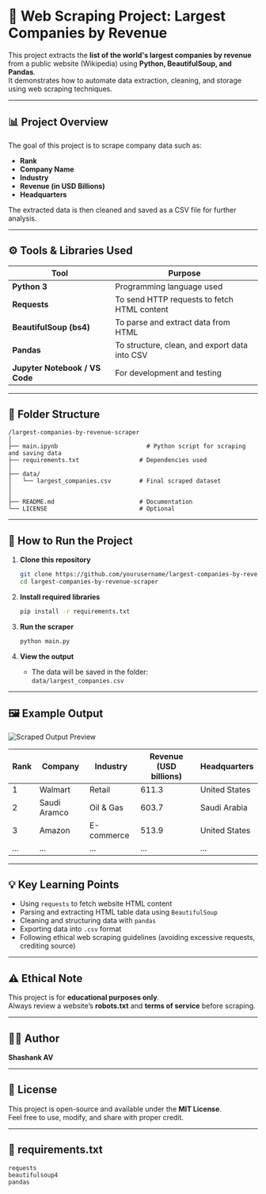 # 🏢 Web Scraping Project: Largest Companies by Revenue

This project extracts the **list of the world's largest companies by revenue** from a public website (Wikipedia) using **Python, BeautifulSoup, and Pandas**.  
It demonstrates how to automate data extraction, cleaning, and storage using web scraping techniques.

---

## 📊 Project Overview

The goal of this project is to scrape company data such as:
- **Rank**
- **Company Name**
- **Industry**
- **Revenue (in USD Billions)**
- **Headquarters**

The extracted data is then cleaned and saved as a CSV file for further analysis.

---

## ⚙️ Tools & Libraries Used

| Tool | Purpose |
|------|----------|
| **Python 3** | Programming language used |
| **Requests** | To send HTTP requests to fetch HTML content |
| **BeautifulSoup (bs4)** | To parse and extract data from HTML |
| **Pandas** | To structure, clean, and export data into CSV |
| **Jupyter Notebook / VS Code** | For development and testing |

---

## 📂 Folder Structure

```
/largest-companies-by-revenue-scraper
│
├── main.ipynb                         # Python script for scraping and saving data
├── requirements.txt                 # Dependencies used
│
├── data/
│   └── largest_companies.csv        # Final scraped dataset
│
│
├── README.md                        # Documentation
└── LICENSE                          # Optional
```

---

## 🚀 How to Run the Project

1. **Clone this repository**
   ```bash
   git clone https://github.com/yourusername/largest-companies-by-revenue-scraper.git
   cd largest-companies-by-revenue-scraper
   ```

2. **Install required libraries**
   ```bash
   pip install -r requirements.txt
   ```

3. **Run the scraper**
   ```bash
   python main.py
   ```

4. **View the output**
   - The data will be saved in the folder:  
     `data/largest_companies.csv`

---

## 🖼️ Example Output

![Scraped Output Preview](screenshots/scraped_output_preview.png)

| Rank | Company | Industry | Revenue (USD billions) | Headquarters |
|------|----------|-----------|------------------------|---------------|
| 1 | Walmart | Retail | 611.3 | United States |
| 2 | Saudi Aramco | Oil & Gas | 603.7 | Saudi Arabia |
| 3 | Amazon | E-commerce | 513.9 | United States |
| ... | ... | ... | ... | ... |

---

## 💡 Key Learning Points

- Using `requests` to fetch website HTML content  
- Parsing and extracting HTML table data using `BeautifulSoup`  
- Cleaning and structuring data with `pandas`  
- Exporting data into `.csv` format  
- Following ethical web scraping guidelines (avoiding excessive requests, crediting source)

---

## ⚠️ Ethical Note

This project is for **educational purposes only**.  
Always review a website’s **robots.txt** and **terms of service** before scraping.

---

## 🧑‍💻 Author

**Shashank AV**

---

## 📜 License

This project is open-source and available under the **MIT License**.  
Feel free to use, modify, and share with proper credit.

---

## 🧰 requirements.txt

```text
requests
beautifulsoup4
pandas
```
